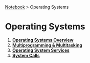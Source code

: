 <a href="../">Notebook</a> > Operating Systems

# Operating Systems



1. **<a href="./operating-systems-overview">Operating Systems Overview</a>**
1. **<a href="./multiprogramming-and-multitasking">Multiprogramming & Multitasking</a>**
1. **<a href="./operating-system-services">Operating System Services</a>**
1. **<a href="./system-calls">System Calls</a>**

